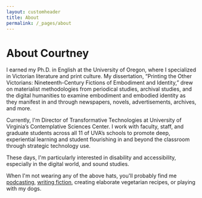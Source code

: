 ```yaml
---
layout: customheader
title: About
permalink: /_pages/about
---
```

<h1>About Courtney</h1>
<p>I earned my Ph.D. in English at the University of Oregon, where I specialized in Victorian literature and print culture. 
My dissertation, “Printing the Other Victorians: Nineteenth-Century Fictions of Embodiment and Identity,” drew on materialist methodologies from periodical studies, archival studies, and the digital humanities to examine embodiment and embodied identity as they manifest in and through newspapers, novels, advertisements, archives, and more.</p>

<p> Currently, I'm Director of Transformative Technologies at University of Virginia’s Contemplative Sciences Center. 
I work with faculty, staff, and graduate students across all 11 of UVA’s schools to promote deep, experiential learning and student flourishing in and beyond the classroom through strategic technology use. </p> These days, I'm particularly interested in disability and accessibility, especially in the digital world, and sound studies.

When I'm not wearing any of the above hats, you'll probably find me <a href="https://www.victorianscribblers.com">podcasting</a>, <a href="http://courtney-floyd.com">writing fiction</a>, creating elaborate vegetarian recipes, or playing with my dogs. 
